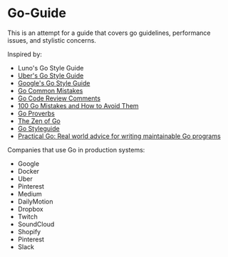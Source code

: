 # Go-Guide

This is an attempt for a guide that covers go guidelines, performance issues, and stylistic concerns.

Inspired by:

* Luno's Go Style Guide
* [Uber's Go Style Guide](https://github.com/uber-go/guide/blob/master/style.md#format-strings-outside-printf)
* [Google's Go Style Guide](https://google.github.io/styleguide/go/)
* [Go Common Mistakes](https://github.com/golang/go/wiki/CommonMistakes)
* [Go Code Review Comments](https://github.com/golang/go/wiki/CodeReviewComments)
* [100 Go Mistakes and How to Avoid Them](https://github.com/teivah/100-go-mistakes)
* [Go Proverbs](https://go-proverbs.github.io/)
* [The Zen of Go](https://the-zen-of-go.netlify.app/)
* [Go Styleguide](https://github.com/bahlo/go-styleguide)
* [Practical Go: Real world advice for writing maintainable Go programs](https://dave.cheney.net/practical-go/presentations/qcon-china.html)

Companies that use Go in production systems:

* Google
* Docker
* Uber
* Pinterest
* Medium
* DailyMotion
* Dropbox
* Twitch
* SoundCloud
* Shopify
* Pinterest
* Slack
